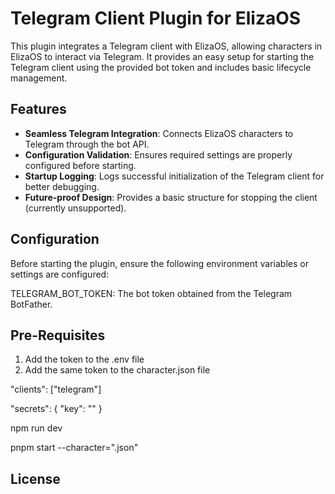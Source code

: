 # Telegram Client Plugin for ElizaOS

This plugin integrates a Telegram client with ElizaOS, allowing characters in ElizaOS to interact via Telegram. It provides an easy setup for starting the Telegram client using the provided bot token and includes basic lifecycle management.

## Features

-   **Seamless Telegram Integration**: Connects ElizaOS characters to Telegram through the bot API.
-   **Configuration Validation**: Ensures required settings are properly configured before starting.
-   **Startup Logging**: Logs successful initialization of the Telegram client for better debugging.
-   **Future-proof Design**: Provides a basic structure for stopping the client (currently unsupported).

## Configuration

Before starting the plugin, ensure the following environment variables or settings are configured:

TELEGRAM_BOT_TOKEN: The bot token obtained from the Telegram BotFather.

## Pre-Requisites

1. Add the token to the .env file
2. Add the same token to the character.json file

"clients": ["telegram"]

"secrets": { "key": "<your-bot-token>" }

npm run dev

pnpm start --character="<path-to-your-character>.json"

## License
